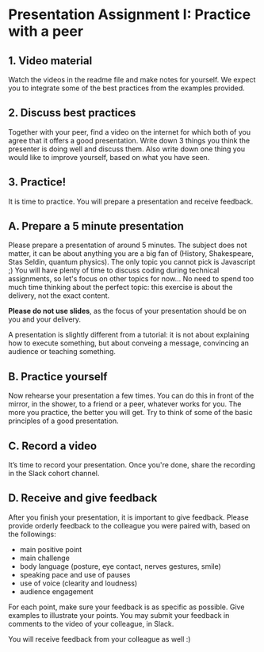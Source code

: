 # Presentation Assignment I: Practice with a peer

## 1. Video material
Watch the videos in the readme file and make notes for yourself. We expect you to integrate some of the best practices from the examples provided.

## 2. Discuss best practices
Together with your peer, find a video on the internet for which both of you agree that it offers a good presentation. Write down 3 things you think the presenter is doing well and discuss them. Also write down one thing you would like to improve yourself, based on what you have seen.

## 3. Practice!
It is time to practice. You will prepare a presentation and receive feedback. 

## A. Prepare a 5 minute presentation
Please prepare a presentation of around 5 minutes. The subject does not matter, it can be about anything you are a big fan of (History, Shakespeare, Stas Seldin, quantum physics). The only topic you cannot pick is Javascript ;) You will have plenty of time to discuss coding during technical assignments, so let's focus on other topics for now... No need to spend too much time thinking about the perfect topic: this exercise is about the delivery, not the exact content.

**Please do not use slides**, as the focus of your presentation should be on you and your delivery.

A presentation is slightly different from a tutorial: it is not about explaining how to execute something, but about conveing a message, convincing an audience or teaching something.

## B. Practice yourself
Now rehearse your presentation a few times. You can do this in front of the mirror, in the shower, to a friend or a peer, whatever works for you. The more you practice, the better you will get. Try to think of some of the basic principles of a good presentation.

## C. Record a video
It’s time to record your presentation. Once you're done, share the recording in the Slack cohort channel.

## D. Receive and give feedback
After you finish your presentation, it is important to give feedback. Please provide orderly feedback to the colleague you were paired with, based on the followings:

- main positive point
- main challenge
- body language (posture, eye contact, nerves gestures, smile)
- speaking pace and use of pauses
- use of voice (clearity and loudness)
- audience engagement

For each point, make sure your feedback is as specific as possible. Give examples to illustrate your points.
You may submit your feedback in comments to the video of your colleague, in Slack.

You will receive feedback from your colleague as well :)
